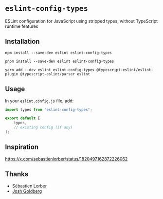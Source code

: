 # `eslint-config-types`

ESLint configuration for JavaScript using stripped types, without TypeScript
runtime features

## Installation

```
npm install --save-dev eslint eslint-config-types
```

```
pnpm install --save-dev eslint eslint-config-types
```

```
yarn add --dev eslint eslint-config-types @typescript-eslint/eslint-plugin @typescript-eslint/parser eslint
```

## Usage

In your `eslint.config.js` file, add:

```js
import types from "eslint-config-types";

export default [
	types,
	// existing config (if any)
];
```

## Inspiration

https://x.com/sebastienlorber/status/1820497162872226062

## Thanks

- [Sébastien Lorber](https://github.com/slorber)
- [Josh Goldberg](https://github.com/JoshuaKGoldberg)
